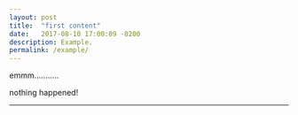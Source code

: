 ```yaml
---
layout: post
title:  "first content"
date:   2017-08-10 17:00:09 -0200
description: Example.
permalink: /example/
---
```

emmm...........

nothing happened!


- - -

